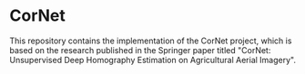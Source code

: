 # CorNet
This repository contains the implementation of the CorNet project, which is based on the research published in the Springer paper titled "CorNet: Unsupervised Deep Homography Estimation on Agricultural Aerial Imagery".
